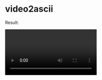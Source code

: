 # video2ascii
Result:

![]([https://github.com/xanderlifeftoahacked/video2ascii/blob/main/result.gif](https://i.imgur.com/U8zJiMu.mp4)https://i.imgur.com/U8zJiMu.mp4)

